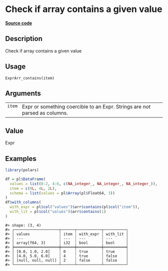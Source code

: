 

# Check if array contains a given value

[**Source code**](https://github.com/pola-rs/r-polars/tree/mkdocs-matrial-search-preview/R/expr__array.R#L181)

## Description

Check if array contains a given value

## Usage

<pre><code class='language-R'>ExprArr_contains(item)
</code></pre>

## Arguments

<table>
<tr>
<td style="white-space: nowrap; font-family: monospace; vertical-align: top">
<code id="ExprArr_contains_:_item">item</code>
</td>
<td>
Expr or something coercible to an Expr. Strings are <em>not</em> parsed
as columns.
</td>
</tr>
</table>

## Value

Expr

## Examples

``` r
library(polars)

df = pl$DataFrame(
  values = list(0:2, 4:6, c(NA_integer_, NA_integer_, NA_integer_)),
  item = c(0L, 4L, 2L),
  schema = list(values = pl$Array(pl$Float64, 3))
)
df$with_columns(
  with_expr = pl$col("values")$arr$contains(pl$col("item")),
  with_lit = pl$col("values")$arr$contains(1)
)
```

    #> shape: (3, 4)
    #> ┌────────────────────┬──────┬───────────┬──────────┐
    #> │ values             ┆ item ┆ with_expr ┆ with_lit │
    #> │ ---                ┆ ---  ┆ ---       ┆ ---      │
    #> │ array[f64, 3]      ┆ i32  ┆ bool      ┆ bool     │
    #> ╞════════════════════╪══════╪═══════════╪══════════╡
    #> │ [0.0, 1.0, 2.0]    ┆ 0    ┆ true      ┆ true     │
    #> │ [4.0, 5.0, 6.0]    ┆ 4    ┆ true      ┆ false    │
    #> │ [null, null, null] ┆ 2    ┆ false     ┆ false    │
    #> └────────────────────┴──────┴───────────┴──────────┘
